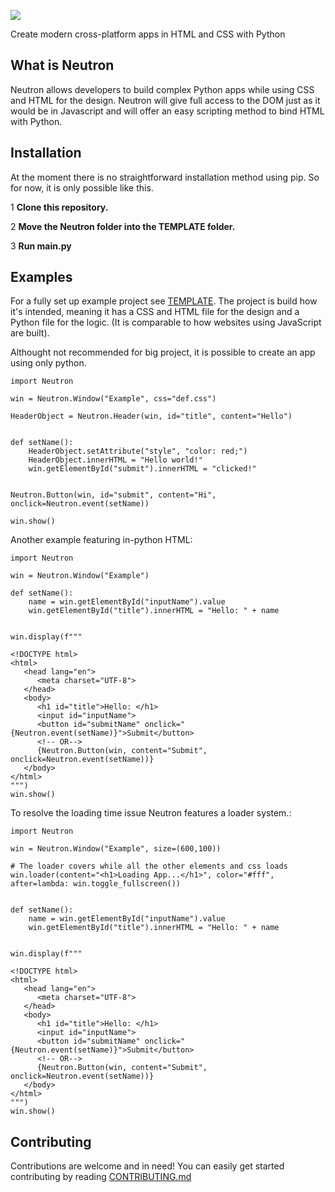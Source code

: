 ![](https://i.ibb.co/wC9LxYw/Neutron-nobg.png)

Create modern cross-platform apps in HTML and CSS with Python

## What is Neutron
Neutron allows developers to build complex Python apps while using CSS and HTML for the design. Neutron will give full access to the DOM just as it would be in Javascript and will offer an easy scripting method to bind HTML with Python.

## Installation
At the moment there is no straightforward installation method using pip. So for now, it is only possible like this.

1 **Clone this repository.**

2 **Move the Neutron folder into the TEMPLATE folder.**

3 **Run main.py**

## Examples

For a fully set up example project see [TEMPLATE](https://github.com/IanTerzo/Neutron/tree/main/TEMPLATE). The project is build how it's intended, meaning it has a CSS and HTML file for the design and a Python file for the logic. (It is comparable to how websites using JavaScript are built).

Althought not recommended for big project, it is possible to create an app using only python.
```
import Neutron

win = Neutron.Window("Example", css="def.css")

HeaderObject = Neutron.Header(win, id="title", content="Hello")


def setName():
    HeaderObject.setAttribute("style", "color: red;")
    HeaderObject.innerHTML = "Hello world!"
    win.getElementById("submit").innerHTML = "clicked!"


Neutron.Button(win, id="submit", content="Hi", onclick=Neutron.event(setName))

win.show()
```

Another example featuring in-python HTML:
```
import Neutron

win = Neutron.Window("Example")

def setName():
    name = win.getElementById("inputName").value
    win.getElementById("title").innerHTML = "Hello: " + name


win.display(f"""

<!DOCTYPE html>
<html>
   <head lang="en">
      <meta charset="UTF-8">
   </head>
   <body>
      <h1 id="title">Hello: </h1>
      <input id="inputName">
      <button id="submitName" onclick="{Neutron.event(setName)}">Submit</button>
      <!-- OR-->
      {Neutron.Button(win, content="Submit", onclick=Neutron.event(setName))}
   </body>
</html>
""")
win.show()
```

To resolve the loading time issue Neutron features a loader system.:
```
import Neutron

win = Neutron.Window("Example", size=(600,100))

# The loader covers while all the other elements and css loads
win.loader(content="<h1>Loading App...</h1>", color="#fff", after=lambda: win.toggle_fullscreen())


def setName():
    name = win.getElementById("inputName").value
    win.getElementById("title").innerHTML = "Hello: " + name


win.display(f"""

<!DOCTYPE html>
<html>
   <head lang="en">
      <meta charset="UTF-8">
   </head>
   <body>
      <h1 id="title">Hello: </h1>
      <input id="inputName">
      <button id="submitName" onclick="{Neutron.event(setName)}">Submit</button>
      <!-- OR-->
      {Neutron.Button(win, content="Submit", onclick=Neutron.event(setName))}
   </body>
</html>
""")
win.show()
```

## Contributing
Contributions are welcome and in need! You can easily get started contributing by reading [CONTRIBUTING.md](https://github.com/IanTerzo/Neutron/blob/main/CONTRIBUTING.md)


